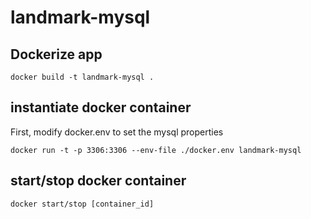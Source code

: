 # landmark-mysql


## Dockerize app ##
```
docker build -t landmark-mysql .
```

## instantiate docker container ##
First, modify docker.env to set the mysql properties
```
docker run -t -p 3306:3306 --env-file ./docker.env landmark-mysql
```

## start/stop docker container ##
```
docker start/stop [container_id]
```

